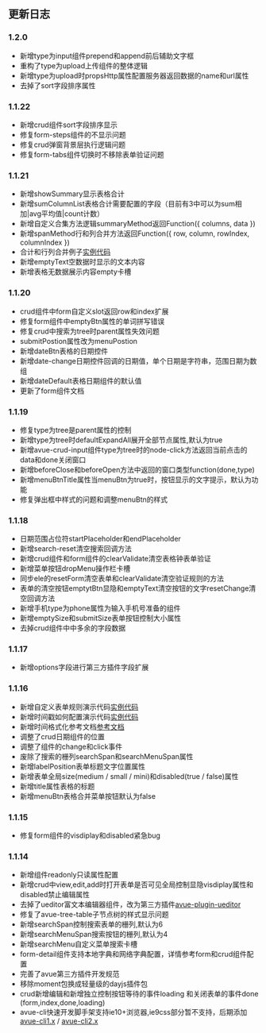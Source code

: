 ## 更新日志

### 1.2.0

* 新增type为input组件prepend和append前后辅助文字框
* 重构了type为upload上传组件的整体逻辑
* 新增type为upload时propsHttp属性配置服务器返回数据的name和url属性
* 去掉了sort字段排序属性

### 1.1.22

* 新增crud组件sort字段排序显示
* 修复form-steps组件的不显示问题
* 修复crud弹窗背景层执行逻辑问题
* 修复form-tabs组件切换时不移除表单验证问题

### 1.1.21

* 新增showSummary显示表格合计
* 新增sumColumnList表格合计需要配置的字段（目前有3中可以为sum相加|avg平均值|count计数）
* 新增自定义合集方法逻辑summaryMethod返回Function({ columns, data })
* 新增spanMethod行和列合并方法返回Function({ row, column, rowIndex, columnIndex })
* 合计和行列合并例子[实例代码](https://avue.top/#/component/crud-sum)
* 新增emptyText空数据时显示的文本内容
* 新增表格无数据展示内容empty卡槽


### 1.1.20

* crud组件中form自定义slot返回row和index扩展
* 修复form组件中emptyBtn属性的单词拼写错误
* 修复crud中搜索为tree时parent属性失效问题
* submitPostion属性改为menuPostion
* 新增dateBtn表格的日期控件
* 新增date-change日期控件回调的日期值，单个日期是字符串，范围日期为数组
* 新增dateDefault表格日期组件的默认值
* 更新了form组件文档

### 1.1.19

* 修复type为tree是parent属性的控制
* 新增type为tree时defaultExpandAll展开全部节点属性,默认为true
* 新增avue-crud-input组件type为tree时的node-click方法返回当前点击的data和done关闭窗口
* 新增beforeClose和beforeOpen方法中返回的窗口类型function(done,type)
* 新增menuBtnTitle属性当menuBtn为true时，按钮显示的文字提示，默认为功能
* 修复弹出框中样式的问题和调整menuBtn的样式


### 1.1.18

* 日期范围占位符startPlaceholder和endPlaceholder
* 新增search-reset清空搜索回调方法
* 新增crud组件和form组件的clearValidate清空表格钟表单验证
* 新增菜单按钮dropMenu操作栏卡槽
* 同步ele的resetForm清空表单和clearValidate清空验证规则的方法
* 表单的清空按钮emptytBtn显隐和emptyText清空按钮的文字resetChange清空回调方法
* 新增手机type为phone属性为输入手机号准备的组件
* 新增emptySize和submitSize表单按钮控制大小属性
* 去掉crud组件中中多余的字段数据


### 1.1.17

* 新增options字段进行第三方插件字段扩展


### 1.1.16

* 新增自定义表单规则演示代码[实例代码](https://avue.top/#/component/crud-rules)
* 新增时间戳如何配置演示代码[实例代码](https://avue.top/#/component/form-date)
* 新增时间格式化参考文档[参考文档](https://avue.top/#/component/crud-doc)
* 调整了crud日期组件的位置
* 调整了组件的change和click事件
* 废除了搜索的栅列searchSpan和searchMenuSpan属性
* 新增labelPosition表单标题文字位置属性 
* 新增表单全局size(medium / small / mini)和disabled(true / false)属性
* 新增title属性表格的标题
* 新增menuBtn表格合并菜单按钮默认为false


### 1.1.15

* 修复form组件的visdiplay和disabled紧急bug


### 1.1.14

* 新增组件readonly只读属性配置
* 新增crud中view,edit,add时打开表单是否可见全局控制显隐visdiplay属性和disabled禁止编辑属性
* 去掉了ueditor富文本编辑器组件，改为第三方插件[avue-plugin-ueditor](https://gitee.com/smallweigit/avue-plugin-ueditor)
* 修复了avue-tree-table子节点树的样式显示问题
* 新增searchSpan控制搜索表单的栅列,默认为6
* 新增searchMenuSpan搜索按钮的栅列,默认为4
* 新增searchMenu自定义菜单搜索卡槽
* form-detail组件支持本地字典和网络字典配置，详情参考form和crud组件配置
* 完善了avue第三方插件开发规范
* 移除moment包换成轻量级的dayjs插件包
* crud新增编辑和新增独立控制按钮等待的事件loading 和关闭表单的事件done (form,index,done,loading)
* avue-cli快速开发脚手架支持ie10+浏览器,ie9css部分暂不支持，后期添加[avue-cli1.x](https://gitee.com/smallweigit/avue) /         [avue-cli2.x](https://git.avue.top/avue/avue-cli)